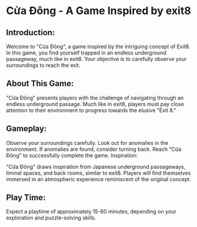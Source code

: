 # Cửa Đông - A Game Inspired by exit8

## Introduction:

Welcome to "Cửa Đông", a game inspired by the intriguing concept of Exit8. In this game, you find yourself trapped in an endless underground passageway, much like in exit8. Your objective is to carefully observe your surroundings to reach the exit.

## About This Game:

"Cửa Đông" presents players with the challenge of navigating through an endless underground passage. Much like in exit8, players must pay close attention to their environment to progress towards the elusive "Exit 8."

## Gameplay:

Observe your surroundings carefully.
Look out for anomalies in the environment.
If anomalies are found, consider turning back.
Reach "Cửa Đông" to successfully complete the game.
Inspiration:

"Cửa Đông" draws inspiration from Japanese underground passageways, liminal spaces, and back rooms, similar to exit8. Players will find themselves immersed in an atmospheric experience reminiscent of the original concept.

## Play Time:

Expect a playtime of approximately 15-60 minutes, depending on your exploration and puzzle-solving skills.
